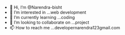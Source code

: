 - 👋 Hi, I’m @Narendra-bisht
- 👀 I’m interested in ...web development
- 🌱 I’m currently learning ...coding 
- 💞️ I’m looking to collaborate on ...project 
- 📫 How to reach me ...developernarendra123gmail.com

<!---
Narendra-bisht/Narendra-bisht is a ✨ special ✨ repository because its `README.md` (this file) appears on your GitHub profile.
You can click the Preview link to take a look at your changes.
--->
